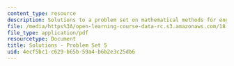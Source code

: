 ```yaml
---
content_type: resource
description: Solutions to a problem set on mathematical methods for engineers.
file: /media/https%3A/open-learning-course-data-rc.s3.amazonaws.com/18-085-computational-science-and-engineering-i-fall-2008/4ecf5bc1c629b65b59a4b6b2e3c25db6_pset5.pdf
file_type: application/pdf
resourcetype: Document
title: Solutions - Problem Set 5
uid: 4ecf5bc1-c629-b65b-59a4-b6b2e3c25db6
---
```

